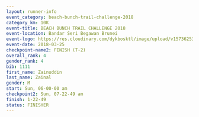 ```yaml
---
layout: runner-info 
event_category: beach-bunch-trail-challenge-2018 
category_km: 10K 
event-title: BEACH BUNCH TRAIL CHALLENGE 2018 
event-location: Bandar Seri Begawan Brunei 
event-logo: https://res.cloudinary.com/dykbosktl/image/upload/v1573625354/Logo/Logo_qug4sc.jpg 
event-date: 2018-03-25 
checkpoint-name2: FINISH (T-2) 
overall_rank: 4
gender_rank: 4
bib: 1111
first_name: Zainuddin
last_name: Zainal
gender: M
start: Sun, 06-00-00 am
checkpoint2: Sun, 07-22-49 am
finish: 1-22-49
status: FINISHER
---
```

